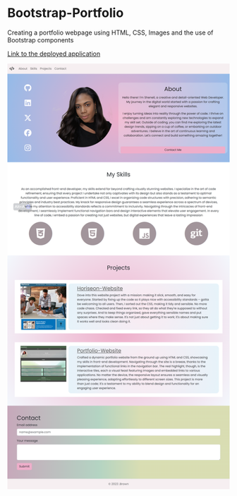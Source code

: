 # Bootstrap-Portfolio
Creating a portfolio webpage using HTML, CSS, Images and the use of Bootstrap components 

[Link to the deployed application](https://aspectellie.github.io/Bootstrap-Portfolio/)

![Screenshot of completed portfolio website](/127.0.0.1_5500_Bootstrap-Portfolio_index.html.png)
